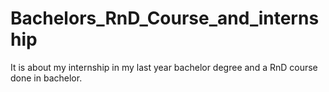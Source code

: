 # Bachelors_RnD_Course_and_internship
It is about my internship in my last year bachelor degree and a RnD course done in bachelor.

